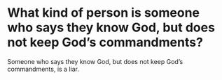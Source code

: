 # What kind of person is someone who says they know God, but does not keep God’s commandments?

Someone who says they know God, but does not keep God’s commandments, is a liar.
